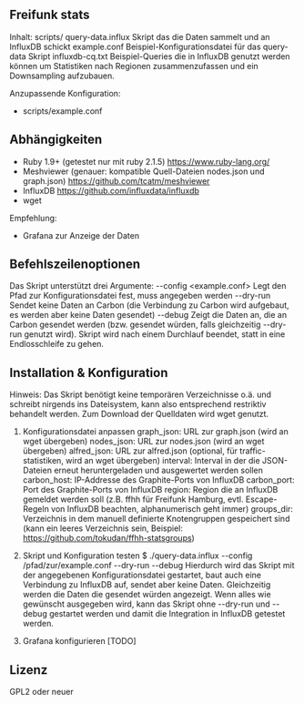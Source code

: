 Freifunk stats
--------------

Inhalt:
scripts/
	query-data.influx
		Skript das die Daten sammelt und an InfluxDB schickt
	example.conf
		Beispiel-Konfigurationsdatei für das query-data Skript
	influxdb-cq.txt
		Beispiel-Queries die in InfluxDB genutzt werden können um Statistiken nach Regionen zusammenzufassen
		und ein Downsampling aufzubauen.

Anzupassende Konfiguration:
* scripts/example.conf


Abhängigkeiten
--------------
- Ruby 1.9+ (getestet nur mit ruby 2.1.5)
	https://www.ruby-lang.org/
- Meshviewer (genauer: kompatible Quell-Dateien nodes.json und graph.json)
	https://github.com/tcatm/meshviewer
- InfluxDB
	https://github.com/influxdata/influxdb
- wget

Empfehlung:
- Grafana zur Anzeige der Daten


Befehlszeilenoptionen
--------------
Das Skript unterstützt drei Argumente:
--config <example.conf>
	Legt den Pfad zur Konfigurationsdatei fest, muss angegeben werden
--dry-run
	Sendet keine Daten an Carbon (die Verbindung zu Carbon wird aufgebaut, es werden aber keine Daten gesendet)
--debug
	Zeigt die Daten an, die an Carbon gesendet werden (bzw. gesendet würden, falls gleichzeitig --dry-run genutzt
	wird). Skript wird nach einem Durchlauf beendet, statt in eine Endlosschleife zu gehen.


Installation & Konfiguration
----------------------------
Hinweis: Das Skript benötigt keine temporären Verzeichnisse o.ä. und schreibt nirgends ins Dateisystem, kann also
entsprechend restriktiv behandelt werden. Zum Download der Quelldaten wird wget genutzt.

1. Konfigurationsdatei anpassen
graph_json: URL zur graph.json (wird an wget übergeben)
nodes_json: URL zur nodes.json (wird an wget übergeben)
alfred_json: URL zur alfred.json (optional, für traffic-statistiken, wird an wget übergeben)
interval: Interval in der die JSON-Dateien erneut heruntergeladen und ausgewertet werden sollen
carbon_host: IP-Addresse des Graphite-Ports von InfluxDB
carbon_port: Port des Graphite-Ports von InfluxDB
region: Region die an InfluxDB gemeldet werden soll (z.B. ffhh für Freifunk Hamburg, evtl. Escape-Regeln von InfluxDB beachten, alphanumerisch geht immer)
groups_dir: Verzeichnis in dem manuell definierte Knotengruppen gespeichert sind (kann ein leeres Verzeichnis sein,
Beispiel: https://github.com/tokudan/ffhh-statsgroups)

2. Skript und Konfiguration testen
$ ./query-data.influx --config /pfad/zur/example.conf --dry-run --debug
Hierdurch wird das Skript mit der angegebenen Konfigurationsdatei gestartet, baut auch eine Verbindung zu InfluxDB auf,
 sendet aber keine Daten. Gleichzeitig werden die Daten die gesendet würden angezeigt.
Wenn alles wie gewünscht ausgegeben wird, kann das Skript ohne --dry-run und --debug gestartet werden und damit die
Integration in InfluxDB getestet werden.

3. Grafana konfigurieren
[TODO]


Lizenz
------
GPL2 oder neuer
